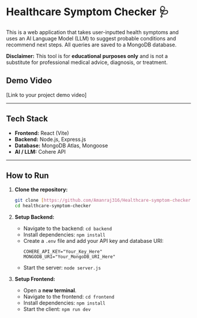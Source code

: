 # Healthcare Symptom Checker 🩺

This is a web application that takes user-inputted health symptoms and uses an AI Language Model (LLM) to suggest probable conditions and recommend next steps. All queries are saved to a MongoDB database.

**Disclaimer:** This tool is for **educational purposes only** and is not a substitute for professional medical advice, diagnosis, or treatment.

## Demo Video

[Link to your project demo video]

---

## Tech Stack

- **Frontend:** React (Vite)
- **Backend:** Node.js, Express.js
- **Database:** MongoDB Atlas, Mongoose
- **AI / LLM:** Cohere API

---

## How to Run

1.  **Clone the repository:**

    ```bash
    git clone [https://github.com/Amanraj316/Healthcare-symptom-checker](https://github.com/YourUsername/YourRepositoryName.git)
    cd healthcare-symptom-checker
    ```

2.  **Setup Backend:**

    - Navigate to the backend: `cd backend`
    - Install dependencies: `npm install`
    - Create a `.env` file and add your API key and database URI:
      ```
      COHERE_API_KEY="Your_Key_Here"
      MONGODB_URI="Your_MongoDB_URI_Here"
      ```
    - Start the server: `node server.js`

3.  **Setup Frontend:**
    - Open a **new terminal**.
    - Navigate to the frontend: `cd frontend`
    - Install dependencies: `npm install`
    - Start the client: `npm run dev`
